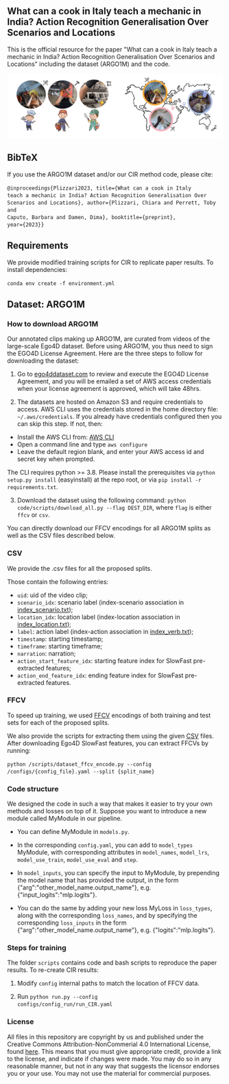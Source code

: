 
## What can a cook in Italy teach a mechanic in India? Action Recognition Generalisation Over Scenarios and Locations

This is the official resource for the paper "What can a cook in Italy teach a mechanic in India? Action Recognition Generalisation Over Scenarios and Locations" including the dataset (ARGO1M) and the code.

<img src="resources/gif_new.gif" width="600">

## BibTeX

If you use the ARGO1M dataset and/or our CIR method code, please cite:

<code>@inproceedings{Plizzari2023,
  title={What can a cook in Italy teach a mechanic in India? Action Recognition Generalisation Over Scenarios and Locations},
  author={Plizzari, Chiara and Perrett, Toby and Caputo, Barbara and Damen, Dima},
  booktitle={preprint},
  year={2023}}</code>
  
## Requirements
We provide modified training scripts for CIR to replicate paper results. To install dependencies:

<code>conda env create -f environment.yml</code> 


## Dataset: ARGO1M

### How to download ARGO1M

Our annotated clips making up ARGO1M, are curated from videos of the large-scale Ego4D dataset. Before using ARGO1M, you thus need to sign the EGO4D License Agreement. Here are the three steps to follow for downloading the dataset:

1. Go to [ego4ddataset.com](https://ego4d-data.org/docs/start-here/#download-data) to review and execute the EGO4D License Agreement, and you will be emailed a set of AWS access credentials when your license agreement is approved, which will take 48hrs.

2.  The datasets are hosted on Amazon S3 and require credentials to access. AWS CLI uses the credentials stored in the home directory file: <code>~/.aws/credentials</code>. If you already have credentials configured then you can skip this step. If not, then:
  - Install the AWS CLI from: [AWS CLI](https://aws.amazon.com/cli/)
  - Open a command line and type <code>aws configure</code>
  - Leave the default region blank, and enter your AWS access id and secret key when prompted.

  The CLI requires python >= 3.8. Please install the prerequisites via <code>python setup.py install</code> (easyinstall) at the repo root, or via <code>pip install -r requirements.txt</code>. 
  
3. Download the dataset using the following command: <code>python code/scripts/download_all.py --flag DEST_DIR</code>, where <code>flag</code> is either <code>ffcv</code> or <code>csv</code>.


You can directly download our FFCV encodings for all ARGO1M splits as well as the CSV files described below.

### CSV 

We provide the .csv files for all the proposed splits. 

Those contain the following entries: 

- <code>uid</code>: uid of the video clip; 
- <code>scenario_idx</code>: scenario label (index-scenario association in <a href="https://github.com/Chiaraplizz/ARGO1M-What-can-a-cook/blob/main/data/index_scenario.txt">index_scenario.txt</a>);
- <code>location_idx</code>: location label (index-location association in <a href="https://github.com/Chiaraplizz/ARGO1M-What-can-a-cook/blob/main/data/index_location.txt">index_location.txt</a>); 
- <code>label</code>: action label (index-action association in <a href="https://github.com/Chiaraplizz/ARGO1M-What-can-a-cook/blob/main/data/index_verb.txt">index_verb.txt</a>);
- <code>timestamp</code>: starting timestamp;
- <code>timeframe</code>: starting timeframe;
- <code>narration</code>: narration; 
- <code>action_start_feature_idx</code>: starting feature index for SlowFast pre-extracted features;
- <code>action_end_feature_idx</code>: ending feature index for SlowFast pre-extracted features.

### FFCV 

To speed up training, we used <a href="https://ffcv.io/">FFCV</a> encodings of both training and test sets for each of the proposed splits. 

We also provide the scripts for extracting them using the given <a href="s3://ego4d-bristol/public/ARGO1M/">CSV</a> files. After downloading Ego4D SlowFast features, you can extract FFCVs by running: 

<code>python /scripts/dataset_ffcv_encode.py --config /configs/{config_file}.yaml --split {split_name}</code>

### Code structure

We designed the code in such a way that makes it easier to try your own methods and losses on top of it.
Suppose you want to introduce a new module called MyModule in our pipeline.
- You can define MyModule in <code>models.py</code>.

- In the corresponding <code>config.yaml</code>, you can add to <code>model_types</code> MyModule, with corresponding attributes in <code>model_names</code>, <code>model_lrs</code>, <code>model_use_train</code>, <code>model_use_eval</code> and <code>step</code>.

- In <code>model_inputs</code>, you can specify the input to MyModule, by prepending the model name that has provided the output, in the form {"arg":"other_model_name.output_name"}, e.g. {"input_logits":"mlp.logits"}.
  
- You can do the same by adding your new loss MyLoss in <code>loss_types</code>, along with the corresponding <code>loss_names</code>, and by specifying the corresponding <code>loss_inputs</code> in the form {"arg":"other_model_name.output_name"}, e.g. {"logits":"mlp.logits"}.


### Steps for training

The folder <code>scripts</code> contains code and bash scripts to reproduce the paper results. To re-create CIR results:

1. Modify <code>config</code> internal paths to match the location of FFCV data.

2. Run <code>python run.py --config configs/config_run/run_CIR.yaml</code>

### License 

All files in this repository are copyright by us and published under the Creative Commons Attribution-NonCommerial 4.0 International License, found <a href="http://en.wikipedia.org/wiki/Main_Page">here</a>. This means that you must give appropriate credit, provide a link to the license, and indicate if changes were made. You may do so in any reasonable manner, but not in any way that suggests the licensor endorses you or your use. You may not use the material for commercial purposes.
